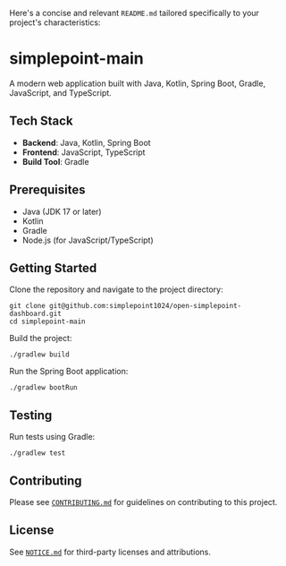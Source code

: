 Here's a concise and relevant `README.md` tailored specifically to your project's characteristics:

# simplepoint-main

A modern web application built with Java, Kotlin, Spring Boot, Gradle, JavaScript, and TypeScript.

## Tech Stack

- **Backend**: Java, Kotlin, Spring Boot
- **Frontend**: JavaScript, TypeScript
- **Build Tool**: Gradle

## Prerequisites

- Java (JDK 17 or later)
- Kotlin
- Gradle
- Node.js (for JavaScript/TypeScript)

## Getting Started

Clone the repository and navigate to the project directory:

```shell
git clone git@github.com:simplepoint1024/open-simplepoint-dashboard.git
cd simplepoint-main
```

Build the project:

```shell
./gradlew build
```

Run the Spring Boot application:

```shell
./gradlew bootRun
```

## Testing

Run tests using Gradle:

```shell
./gradlew test
```

## Contributing

Please see [`CONTRIBUTING.md`](CONTRIBUTING.md) for guidelines on contributing to this project.

## License

See [`NOTICE.md`](NOTICE.md) for third-party licenses and attributions.
